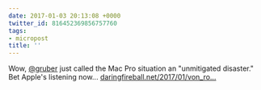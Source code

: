 ```yaml
---
date: 2017-01-03 20:13:08 +0000
twitter_id: 816452369856757760
tags:
- micropost
title: ''
---
```


Wow, [@gruber](https://twitter.com/gruber) just called the Mac Pro situation an "unmitigated disaster." Bet Apple's listening now... [daringfireball.net/2017/01/von_ro…](http://daringfireball.net/2017/01/von_rospach_apple_airport_mac_pro)
